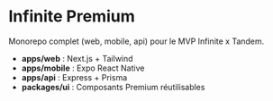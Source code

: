 # Infinite Premium

Monorepo complet (web, mobile, api) pour le MVP Infinite x Tandem.

- **apps/web** : Next.js + Tailwind
- **apps/mobile** : Expo React Native
- **apps/api** : Express + Prisma
- **packages/ui** : Composants Premium réutilisables
